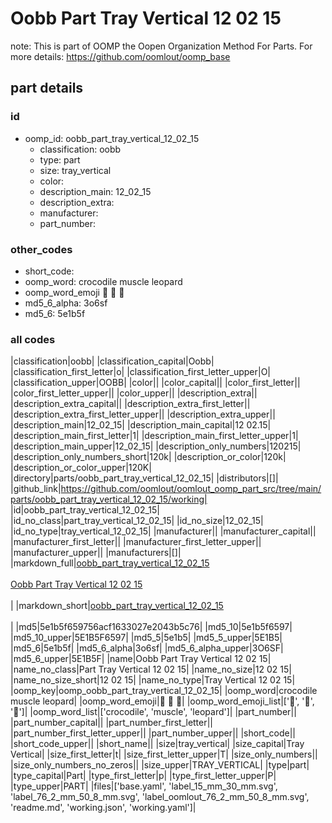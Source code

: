 # Oobb Part Tray Vertical 12 02 15  

note: This is part of OOMP the Oopen Organization Method For Parts. For more details: https://github.com/oomlout/oomp_base

##  part details





### id
* oomp_id: oobb_part_tray_vertical_12_02_15
  * classification: oobb
  * type: part
  * size: tray_vertical
  * color: 
  * description_main: 12_02_15
  * description_extra: 
  * manufacturer: 
  * part_number: 

### other_codes
* short_code: 
* oomp_word: crocodile muscle leopard
* oomp_word_emoji :crocodile: :muscle: :leopard:
* md5_6_alpha: 3o6sf
* md5_6: 5e1b5f

### all codes 
|classification|oobb|
|classification_capital|Oobb|
|classification_first_letter|o|
|classification_first_letter_upper|O|
|classification_upper|OOBB|
|color||
|color_capital||
|color_first_letter||
|color_first_letter_upper||
|color_upper||
|description_extra||
|description_extra_capital||
|description_extra_first_letter||
|description_extra_first_letter_upper||
|description_extra_upper||
|description_main|12_02_15|
|description_main_capital|12 02.15|
|description_main_first_letter|1|
|description_main_first_letter_upper|1|
|description_main_upper|12_02_15|
|description_only_numbers|120215|
|description_only_numbers_short|120k|
|description_or_color|120k|
|description_or_color_upper|120K|
|directory|parts/oobb_part_tray_vertical_12_02_15|
|distributors|[]|
|github_link|https://github.com/oomlout/oomlout_oomp_part_src/tree/main/parts/oobb_part_tray_vertical_12_02_15/working|
|id|oobb_part_tray_vertical_12_02_15|
|id_no_class|part_tray_vertical_12_02_15|
|id_no_size|12_02_15|
|id_no_type|tray_vertical_12_02_15|
|manufacturer||
|manufacturer_capital||
|manufacturer_first_letter||
|manufacturer_first_letter_upper||
|manufacturer_upper||
|manufacturers|[]|
|markdown_full|[oobb_part_tray_vertical_12_02_15](https://github.com/oomlout/oomlout_oomp_part_src/tree/main/parts/oobb_part_tray_vertical_12_02_15/working)<br>[](https://github.com/oomlout/oomlout_oomp_part_src/tree/main/parts/oobb_part_tray_vertical_12_02_15/working)<br>[Oobb Part Tray Vertical 12 02 15](https://github.com/oomlout/oomlout_oomp_part_src/tree/main/parts/oobb_part_tray_vertical_12_02_15/working)<br><br>|
|markdown_short|[oobb_part_tray_vertical_12_02_15](https://github.com/oomlout/oomlout_oomp_part_src/tree/main/parts/oobb_part_tray_vertical_12_02_15/working)<br><br>|
|md5|5e1b5f659756acf1633027e2043b5c76|
|md5_10|5e1b5f6597|
|md5_10_upper|5E1B5F6597|
|md5_5|5e1b5|
|md5_5_upper|5E1B5|
|md5_6|5e1b5f|
|md5_6_alpha|3o6sf|
|md5_6_alpha_upper|3O6SF|
|md5_6_upper|5E1B5F|
|name|Oobb Part Tray Vertical 12 02 15|
|name_no_class|Part Tray Vertical 12 02 15|
|name_no_size|12 02 15|
|name_no_size_short|12 02 15|
|name_no_type|Tray Vertical 12 02 15|
|oomp_key|oomp_oobb_part_tray_vertical_12_02_15|
|oomp_word|crocodile muscle leopard|
|oomp_word_emoji|:crocodile: :muscle: :leopard:|
|oomp_word_emoji_list|[':crocodile:', ':muscle:', ':leopard:']|
|oomp_word_list|['crocodile', 'muscle', 'leopard']|
|part_number||
|part_number_capital||
|part_number_first_letter||
|part_number_first_letter_upper||
|part_number_upper||
|short_code||
|short_code_upper||
|short_name||
|size|tray_vertical|
|size_capital|Tray Vertical|
|size_first_letter|t|
|size_first_letter_upper|T|
|size_only_numbers||
|size_only_numbers_no_zeros||
|size_upper|TRAY_VERTICAL|
|type|part|
|type_capital|Part|
|type_first_letter|p|
|type_first_letter_upper|P|
|type_upper|PART|
|files|['base.yaml', 'label_15_mm_30_mm.svg', 'label_76_2_mm_50_8_mm.svg', 'label_oomlout_76_2_mm_50_8_mm.svg', 'readme.md', 'working.json', 'working.yaml']|
